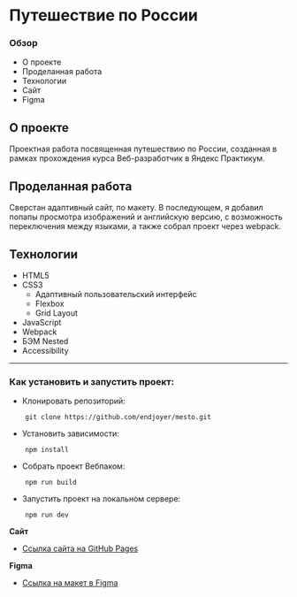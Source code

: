 # **Путешествие по России**

### Обзор

- О проекте
- Проделанная работа
- Технологии
- Сайт
- Figma

## **О проекте**

Проектная работа посвященная путешествию по России, созданная в рамках прохождения курса Веб-разработчик в Яндекс Практикум.

## **Проделанная работа**

Сверстан адаптивный сайт, по макету. В последующем, я добавил попапы просмотра изображений и английскую версию, с возможность переключения между языками, а также собрал проект через webpack.

## **Технологии**

- HTML5
- CSS3
  - Адаптивный пользовательский интерфейс
  - Flexbox
  - Grid Layout
- JavaScript
- Webpack
- БЭМ Nested
- Accessibility

---

### Как установить и запустить проект:

- Клонировать репозиторий:

```console
    git clone https://github.com/endjoyer/mesto.git
```

- Установить зависимости:

```console
    npm install
```

- Собрать проект Вебпаком:

```console
    npm run build
```

- Запустить проект на локальном сервере:

```console
    npm run dev
```

**Сайт**

- [Ссылка сайта на GitHub Pages](https://endjoyer.github.io/russian-travel/)

**Figma**

- [Ссылка на макет в Figma](https://www.figma.com/file/5S2WSbEFL6awjVWJ0NWL8Q/Sprint-3_-Russia-_-desktop-mobile?node-id=28503%3A0)
